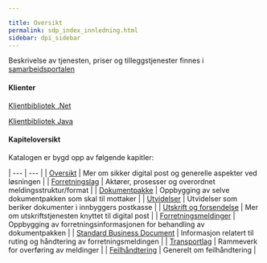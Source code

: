 ```yaml
---

title: Oversikt  
permalink: sdp_index_innledning.html
sidebar: dpi_sidebar
---
```


Beskrivelse av tjenesten, priser og tilleggstjenester finnes i [samarbeidsportalen](https://samarbeid.difi.no/felleslosninger/digital-postkasse-til-innbyggere)

#### Klienter
[Klientbibliotek .Net](http://difi.github.io/sikker-digital-post-klient-dotnet/v2/)

[Klientbibliotek Java](http://difi.github.io/sikker-digital-post-klient-java/v5/) 

#### Kapiteloversikt

Katalogen er bygd opp av følgende kapitler:

| --- | --- |
| [Oversikt](https://difi.github.io/felleslosninger/sdp_feil_index.html) | Mer om sikker digital post og generelle aspekter ved løsningen |
| [Forretningslag](https://difi.github.io/felleslosninger/sdp_forretningslag_index.html) | Aktører, prosesser og overordnet meldingsstruktur/format |
| [Dokumentpakke](https://difi.github.io/felleslosninger/dokumentpakke_index.html) | Oppbygging av selve dokumentpakken som skal til mottaker |
| [Utvidelser](https://difi.github.io/felleslosninger/sdp_utvidelser_index.html) | Utvidelser som beriker dokumenter i innbyggers postkasse |
| [Utskrift og forsendelse](https://difi.github.io/felleslosninger/sdp_index_utskrift.html) | Mer om utskriftstjenesten knyttet til digital post |
| [Forretningsmeldinger](https://difi.github.io/felleslosninger/sdp_index.html) | Oppbygging av forretningsinformasjonen for behandling av dokumentpakken |
| [Standard Business Document](forretningslag/StandardBusinessDocument/index.md) | Informasjon relatert til ruting og håndtering av forretningsmeldingen |
| [Transportlag](https://difi.github.io/felleslosninger/sdp_transportlag_index.html) | Rammeverk for overføring av meldinger |
| [Feilhåndtering](https://difi.github.io/felleslosninger/sdp_feil_index.html) | Generelt om feilhåndtering |


